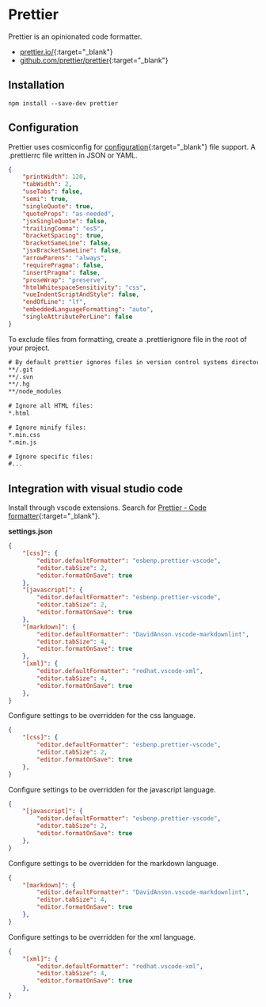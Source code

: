 # Prettier

Prettier is an opinionated code formatter.

- [prettier.io/](https://prettier.io/){:target="_blank"}
- [github.com/prettier/prettier](https://github.com/prettier/prettier){:target="_blank"}

## Installation

```shell
npm install --save-dev prettier
```

## Configuration

Prettier uses cosmiconfig for [configuration](https://prettier.io/docs/en/options.html){:target="_blank"} file support. A .prettierrc file written in JSON or YAML.

```json
{
    "printWidth": 120,
    "tabWidth": 2,
    "useTabs": false,
    "semi": true,
    "singleQuote": true,
    "quoteProps": "as-needed",
    "jsxSingleQuote": false,
    "trailingComma": "es5",
    "bracketSpacing": true,
    "bracketSameLine": false,
    "jsxBracketSameLine": false,
    "arrowParens": "always",
    "requirePragma": false,
    "insertPragma": false,
    "proseWrap": "preserve",
    "htmlWhitespaceSensitivity": "css",
    "vueIndentScriptAndStyle": false,
    "endOfLine": "lf",
    "embeddedLanguageFormatting": "auto",
    "singleAttributePerLine": false
}
```

To exclude files from formatting, create a .prettierignore file in the root of your project.

```txt
# By default prettier ignores files in version control systems directories
**/.git
**/.svn
**/.hg
**/node_modules

# Ignore all HTML files:
*.html

# Ignore minify files:
*.min.css
*.min.js

# Ignore specific files:
#...
```

## Integration with visual studio code

Install through vscode extensions. Search for [Prettier - Code formatter](https://marketplace.visualstudio.com/items?itemName=esbenp.prettier-vscode){:target="_blank"}.

**settings.json**

```json
{
    "[css]": {
        "editor.defaultFormatter": "esbenp.prettier-vscode",
        "editor.tabSize": 2,
        "editor.formatOnSave": true
    },
    "[javascript]": {
        "editor.defaultFormatter": "esbenp.prettier-vscode",
        "editor.tabSize": 2,
        "editor.formatOnSave": true
    },
    "[markdown]": {
        "editor.defaultFormatter": "DavidAnson.vscode-markdownlint",
        "editor.tabSize": 4,
        "editor.formatOnSave": true
    },
    "[xml]": {
        "editor.defaultFormatter": "redhat.vscode-xml",
        "editor.tabSize": 4,
        "editor.formatOnSave": true
    },
}
```

Configure settings to be overridden for the css language.

```json
{
    "[css]": {
        "editor.defaultFormatter": "esbenp.prettier-vscode",
        "editor.tabSize": 2,
        "editor.formatOnSave": true
    },
}
```

Configure settings to be overridden for the javascript language.

```json
{
    "[javascript]": {
        "editor.defaultFormatter": "esbenp.prettier-vscode",
        "editor.tabSize": 2,
        "editor.formatOnSave": true
    },
}
```

Configure settings to be overridden for the markdown language.

```json
{
    "[markdown]": {
        "editor.defaultFormatter": "DavidAnson.vscode-markdownlint",
        "editor.tabSize": 4,
        "editor.formatOnSave": true
    },
}
```

Configure settings to be overridden for the xml language.

```json
{
    "[xml]": {
        "editor.defaultFormatter": "redhat.vscode-xml",
        "editor.tabSize": 4,
        "editor.formatOnSave": true
    },
}
```
